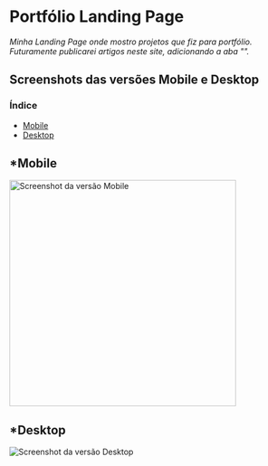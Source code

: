 # Portfólio Landing Page

*Minha Landing Page onde mostro projetos que fiz para portfólio.* <br>
*Futuramente publicarei artigos neste site, adicionando a aba "<Artigos>".*

## Screenshots das versões Mobile e Desktop

### Índice
- [Mobile](#mobile)
- [Desktop](#desktop)

## *Mobile

 <img src="./images/readme/mobile-version.jpeg" alt="Screenshot da versão Mobile" width="400px">

## *Desktop

 <img src="./images/readme/desktop-version.jpeg" alt="Screenshot da versão Desktop">